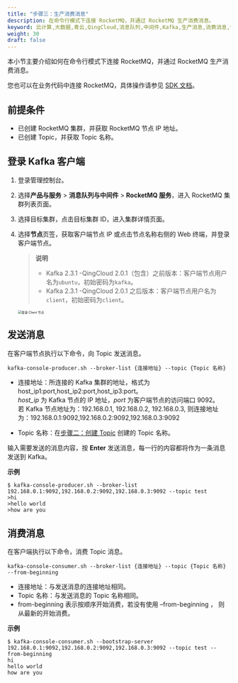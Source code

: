 ```yaml
---
title: "步骤三：生产消费消息"
description: 在命令行模式下连接 RocketMQ，并通过 RocketMQ 生产消费消息。
keyword: 云计算,大数据,青云,QingCloud,消息队列,中间件,Kafka,生产消息,消费消息,快速入门
weight: 30
draft: false
---
```


本小节主要介绍如何在命令行模式下连接 RocketMQ，并通过 RocketMQ 生产消费消息。

您也可以在业务代码中连接 RocketMQ，具体操作请参见 [SDK 文档](../../sdk/java/sdk_java/)。

## 前提条件

- 已创建 RocketMQ 集群，并获取 RocketMQ 节点 IP 地址。
- 已创建 Topic，并获取 Topic 名称。

## 登录 Kafka 客户端

1. 登录管理控制台。
2. 选择**产品与服务** > **消息队列与中间件** > **RocketMQ 服务**，进入 RocketMQ 集群列表页面。
3. 选择目标集群，点击目标集群 ID，进入集群详情页面。  
4. 选择**节点**页签，获取客户端节点 IP 或点击节点名称右侧的 Web 终端，并登录客户端节点。

    > **说明**
    > 
    >  - Kafka 2.3.1 -QingCloud 2.0.1（包含）之前版本：客户端节点用户名为`ubuntu`，初始密码为`kafka`。
    >  - Kafka 2.3.1 -QingCloud 2.0.1 之后版本：客户端节点用户名为`client`，初始密码为`client`。
   
   <img src="../../_images/login_client.png" alt="登录 Client 节点" style="zoom:50%;" />

## 发送消息

在客户端节点执行以下命令，向 Topic 发送消息。

```shell
kafka-console-producer.sh --broker-list {连接地址} --topic {Topic 名称}
```

- 连接地址：所连接的 Kafka 集群的地址，格式为 host_ip1:port,host_ip2:port,host_ip3:port。    
  	*host_ip* 为 Kafka 节点的 IP 地址，*port* 为客户端节点的访问端口 9092。   
  	若 Kafka 节点地址为：192.168.0.1, 192.168.0.2, 192.168.0.3, 则连接地址为：192.168.0.1:9092,192.168.0.2:9092,192.168.0.3:9092   

- Topic 名称：在[步骤二：创建 Topic](../create_resource) 创建的 Topic 名称。

输入需要发送的消息内容，按 **Enter** 发送消息，每一行的内容都将作为一条消息发送到 Kafka。   

**示例**   

```shell
$ kafka-console-producer.sh --broker-list 192.168.0.1:9092,192.168.0.2:9092,192.168.0.3:9092 --topic test
>hi
>hello world
>how are you
```

## 消费消息

在客户端执行以下命令，消费 Topic 消息。   

```shell
kafka-console-consumer.sh --broker-list {连接地址} --topic {Topic 名称} --from-beginning
```

- 连接地址：与发送消息的连接地址相同。
- Topic 名称：与发送消息的 Topic 名称相同。
- from-beginning 表示按顺序开始消费，若没有使用 –from-beginning ， 则从最新的开始消费。

**示例**       
```shell
$ kafka-console-consumer.sh --bootstrap-server 192.168.0.1:9092,192.168.0.2:9092,192.168.0.3:9092 --topic test --from-beginning
hi
hello world
how are you
```

